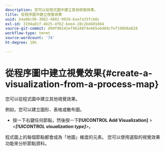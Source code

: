 ```yaml
---
description: 您可以從程式圖中建立其他視覺效果。
title: 從程序圖中建立視覺效果
uuid: b4a86c96-3082-4802-9929-6aafa33fcb8c
exl-id: 3194a81f-4b25-4fb2-bee4-28c2bd401664
source-git-commit: d9df90242ef96188f4e4b5e6d04cfef196b0a628
workflow-type: tm+mt
source-wordcount: '74'
ht-degree: 18%

---
```


# 從程序圖中建立視覺效果{#create-a-visualization-from-a-process-map}

您可以從程式圖中建立其他視覺效果。

例如，您可以建立圖形、表格或散布圖。

* 按一下右鍵任何節點，然後按一下&#x200B;**[!UICONTROL Add Visualization]** > *&lt;**[!UICONTROL visualization type]**>*。

程式圖上的每個節點都會成為「地圖」維度的元素。 您可以使用選取的視覺效果功能來分析節點資料。
